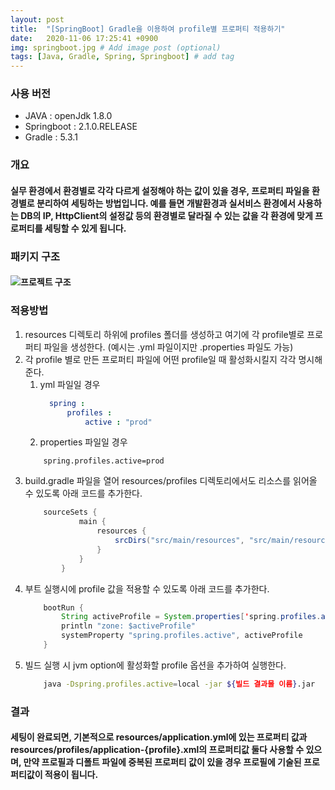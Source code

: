 ```yaml
---
layout: post
title:  "[SpringBoot] Gradle을 이용하여 profile별 프로퍼티 적용하기"
date:   2020-11-06 17:25:41 +0900
img: springboot.jpg # Add image post (optional)
tags: [Java, Gradle, Spring, Springboot] # add tag
---
```

### 사용 버전
- JAVA : openJdk 1.8.0 
- Springboot : 2.1.0.RELEASE
- Gradle : 5.3.1

### 개요
#### 실무 환경에서 환경별로 각각 다르게 설정해야 하는 값이 있을 경우, 프로퍼티 파일을 환경별로 분리하여 세팅하는 방법입니다. 예를 들면 개발환경과 실서비스 환경에서 사용하는 DB의 IP, HttpClient의 설정값 등의 환경별로 달라질 수 있는 값을 각 환경에 맞게 프로퍼티를 세팅할 수 있게 됩니다.

### 패키지 구조
#### ![프로젝트 구조]({{site.baseurl}}/assets/img/project_structure.png)

### 적용방법

1. resources 디렉토리 하위에 profiles 폴더를 생성하고 여기에 각 profile별로 프로퍼티 파일을 생성한다. (예시는 .yml 파일이지만 .properties 파일도 가능)
1. 각 profile 별로 만든 프로퍼티 파일에 어떤 profile일 때 활성화시킬지 각각 명시해준다.
	1. yml 파일일 경우
    	~~~ yaml
          spring : 
              profiles :
                  active : "prod"
     	~~~
    1. properties 파일일 경우
      ~~~ 
          spring.profiles.active=prod
      ~~~
1. build.gradle 파일을 열어 resources/profiles 디렉토리에서도 리소스를 읽어올 수 있도록 아래 코드를 추가한다.
	~~~ java
    	sourceSets {
                main {
                    resources {
                        srcDirs("src/main/resources", "src/main/resources/profiles")
                    }
                }
            }
    ~~~
1. 부트  실행시에 profile 값을 적용할 수 있도록 아래 코드를 추가한다.
	~~~ java
    	bootRun {
    		String activeProfile = System.properties['spring.profiles.active']
    		println "zone: $activeProfile"
    		systemProperty "spring.profiles.active", activeProfile
		}
    ~~~
1. 빌드 실행 시 jvm option에 활성화할 profile 옵션을 추가하여 실행한다.
	~~~ bash
    	java -Dspring.profiles.active=local -jar ${빌드 결과물 이름}.jar
    ~~~
   
### 결과
#### 세팅이 완료되면, 기본적으로 resources/application.yml에 있는 프로퍼티 값과 resources/profiles/application-{profile}.xml의 프로퍼티값 둘다 사용할 수 있으며, 만약 프로필과 디폴트 파일에 중복된 프로퍼티 값이 있을 경우 프로필에 기술된 프로퍼티값이 적용이 됩니다.
   
